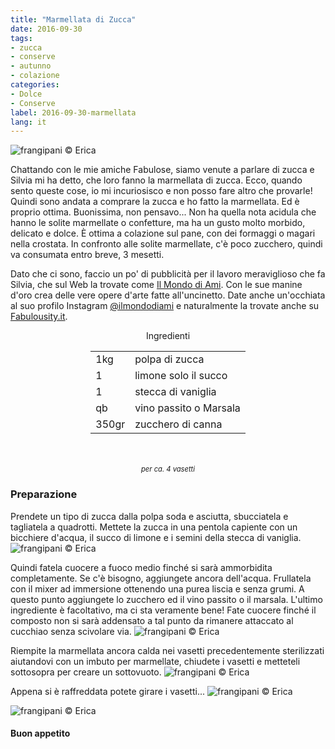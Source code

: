 ```yaml
---
title: "Marmellata di Zucca"
date: 2016-09-30
tags:
- zucca
- conserve
- autunno
- colazione
categories:
- Dolce
- Conserve
label: 2016-09-30-marmellata
lang: it
---
```

![](header.jpg "frangipani © Erica")

Chattando con le mie amiche Fabulose, siamo venute a parlare di zucca e Silvia mi ha detto, che loro fanno la marmellata di zucca. Ecco, quando sento queste cose, io mi incuriosisco e non posso fare altro che provarle! Quindi sono andata a comprare la zucca e ho fatto la marmellata. Ed è proprio ottima. Buonissima, non pensavo...  Non ha quella nota acidula che hanno le solite marmellate o confetture, ma ha un gusto molto morbido, delicato e dolce. È ottima a colazione sul pane, con dei formaggi o magari nella crostata. In confronto alle solite marmellate, c'è poco zucchero, quindi va consumata entro breve, 3 mesetti. 

Dato che ci sono, faccio un po' di pubblicità per il lavoro meraviglioso che fa Silvia, che sul Web la trovate come <a href="http://ilmondodiami.blogspot.ch" target="_blank">Il Mondo di Ami</a>. Con le sue manine d'oro crea delle vere opere d'arte fatte all'uncinetto. Date anche un'occhiata al suo profilo Instagram <a href="https://www.instagram.com/ilmondodiami/" target="_blank">@ilmondodiami</a> e naturalmente la trovate anche su <a href="http://fabulousity.it" target="_blank">Fabulousity.it</a>.

<div id="wrapper" style="text-align: center">
  <div id="yourdiv" style="display: inline-block;">
    <div class="ingredients">
      <div class="ingredients-title">Ingredienti</div>
      <table>
        <tbody>
          <tr>
            <td>1kg</td>
            <td>polpa di zucca</td>
          </tr>
          <tr>
            <td>1</td>
            <td>limone solo il succo</td>
          </tr>
          <tr>
            <td>1</td>
            <td>stecca di vaniglia</td>
          </tr>
          <tr>
            <td>qb</td>
            <td>vino passito o Marsala</td>
          </tr>
          <tr>
            <td>350gr</td>
            <td>zucchero di canna</td>          
          </tr>
        </tbody>
      </table>
      <br></br>
      <i class="pull-right" style="font-size: 80%;">per ca. 4 vasetti</i>
    </div>
  </div>
</div>


<h3>
  <font color="grey">
    <i class="fa-solid fa-gears"></i>
  </font> Preparazione
</h3>

Prendete un tipo di zucca dalla polpa soda e asciutta, sbucciatela e tagliatela a quadrotti. Mettete la zucca in una pentola capiente con un bicchiere d'acqua, il succo di limone e i semini della stecca di vaniglia. 
![](zucca.jpg "frangipani © Erica")

Quindi fatela cuocere a fuoco medio finché si sarà ammorbidita completamente. Se c'è bisogno, aggiungete ancora dell'acqua. Frullatela con il mixer ad immersione ottenendo una purea liscia e senza grumi. A questo punto aggiungete lo zucchero ed il vino passito o il marsala. L'ultimo ingrediente è facoltativo, ma ci sta veramente bene! Fate cuocere finché il composto non si sarà addensato a tal punto da rimanere attaccato al cucchiao senza scivolare via.
![](cotta.jpg "frangipani © Erica")

Riempite la marmellata ancora calda nei vasetti precedentemente sterilizzati aiutandovi con un imbuto per marmellate, chiudete i vasetti e metteteli sottosopra per creare un sottovuoto.
![](invasare.jpg "frangipani © Erica")

Appena si è raffreddata potete girare i vasetti...
![](risultato1.jpg "frangipani © Erica")

![](risultato2.jpg "frangipani © Erica")


<h4>Buon appetito
  <font color="red">
    <i class="fa-regular fa-face-smile"></i>
  </font>
</h4>
